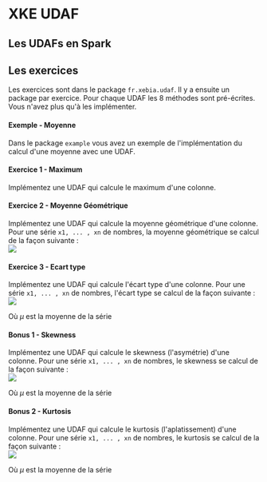 # XKE UDAF

## Les UDAFs en Spark

## Les exercices

Les exercices sont dans le package `fr.xebia.udaf`. Il y a ensuite un package par exercice. Pour chaque UDAF les 8 méthodes sont pré-écrites. Vous n'avez plus qu'à les implémenter.

#### Exemple - Moyenne
Dans le package `example` vous avez un exemple de l'implémentation du calcul d'une moyenne avec une UDAF. 

#### Exercice 1 - Maximum
Implémentez une UDAF qui calcule le maximum d'une colonne.

#### Exercice 2 - Moyenne Géométrique
Implémentez une UDAF qui calcule la moyenne géométrique d'une colonne. Pour une série `x1, ... , xn` de nombres, la moyenne géométrique se calcul de la façon suivante :  
 <img src="https://latex.codecogs.com/svg.latex?\sqrt[n]{\prod_{i=1}^{n}x_i}" />

#### Exercice 3 - Ecart type
Implémentez une UDAF qui calcule l'écart type d'une colonne. Pour une série `x1, ... , xn` de nombres, l'écart type se calcul de la façon suivante :  
 <img src="https://latex.codecogs.com/svg.latex?\sqrt{\frac{1}{n-1}\sum_{i=1}^{n}{(x_i-\mu)^2}}" />

Où *&mu;* est la moyenne de la série

#### Bonus 1 - Skewness
Implémentez une UDAF qui calcule le skewness (l'asymétrie) d'une colonne. Pour une série `x1, ... , xn` de nombres, le skewness se calcul de la façon suivante :  
 <img src="https://latex.codecogs.com/svg.latex?\sqrt{n}\frac{\sum_{i=1}^{n}(x_i-\mu)^3}{(\sum_{i=1}^{n}(x_i-\mu)^2)^{\frac{3}{2}}}" />

Où *&mu;* est la moyenne de la série

#### Bonus 2 - Kurtosis
Implémentez une UDAF qui calcule le kurtosis (l'aplatissement) d'une colonne. Pour une série `x1, ... , xn` de nombres, le kurtosis se calcul de la façon suivante :  
 <img src="https://latex.codecogs.com/svg.latex?n\frac{\sum_{i=1}^{n}(x_i-\mu)^4}{(\sum_{i=1}^{n}(x_i-\mu)^2)^2}-3" />

Où *&mu;* est la moyenne de la série
